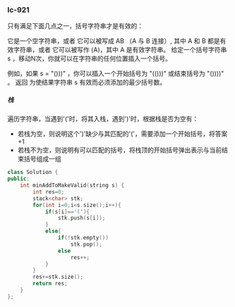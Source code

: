 ### lc-921

只有满足下面几点之一，括号字符串才是有效的：

它是一个空字符串，或者
它可以被写成 AB （A 与 B 连接）, 其中 A 和 B 都是有效字符串，或者
它可以被写作 (A)，其中 A 是有效字符串。
给定一个括号字符串 s ，移动N次，你就可以在字符串的任何位置插入一个括号。

例如，如果 s = "()))" ，你可以插入一个开始括号为 "(()))" 或结束括号为 "())))" 。
返回 为使结果字符串 s 有效而必须添加的最少括号数。

 

##### 栈

遍历字符串，当遇到'('时，将其入栈，遇到')'时，根据栈是否为空有：

- 若栈为空，则说明这个')'缺少与其匹配的'('，需要添加一个开始括号，将答案+1
- 若栈不为空，则说明有可以匹配的括号，将栈顶的开始括号弹出表示与当前结束括号组成一组

```c++
class Solution {
public:
    int minAddToMakeValid(string s) {
        int res=0;
        stack<char> stk;
        for(int i=0;i<s.size();i++){
            if(s[i]=='('){
                stk.push(s[i]);
            }
            else{
                if(!stk.empty())
                    stk.pop();
                else
                    res++;
            }
        }
        res+=stk.size();
        return res;
    }
};
```